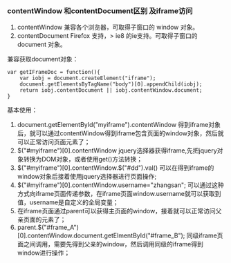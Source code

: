 ### contentWindow 和contentDocument区别 及iframe访问

1. contentWindow   兼容各个浏览器，可取得子窗口的 window 对象。
2. contentDocument Firefox 支持，> ie8 的ie支持。可取得子窗口的 document 对象。
 
兼容获取document对象：  

```
var getIFrameDoc = function(){
	var iobj = document.createElement("iframe");
	document.getElementsByTagName("body")[0].appendChild(iobj);
	return iobj.contentDocument || iobj.contentWindow.document;
}
```

基本使用：  
1. document.getElementById("myiframe").contentWindow 得到iframe对象后，就可以通过contentWindow得到iframe包含页面的window对象，然后就可以正常访问页面元素了；
2. $("#myiframe")[0].contentWindow  jquery选择器获得iframe,先把jquery对象转换为DOM对象，或者使用get()方法转换；
3. $("#myiframe")[0].contentWindow.$("#dd").val() 可以在得到iframe的window对象后接着使用jquery选择器进行页面操作;
4. $("#myiframe")[0].contentWindow.username="zhangsan"; 可以通过这种方式向iframe页面传递参数，在iframe页面window.username就可以获取到值，username是自定义的全局变量；
5. 在iframe页面通过parent可以获得主页面的window，接着就可以正常访问父亲页面的元素了；
6. parent.$("#frame_A")[0].contentWindow.document.getElmentById("#frame_B"); 同级iframe页面之间调用，需要先得到父亲的window，然后调用同级的iframe得到window进行操作；
 
 
